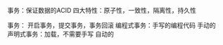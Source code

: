 事务：保证数据的ACID
    四大特性：原子性，一致性，隔离性，持久性
 
事务：
    开启事务，提交事务，事务回滚
    编程式事务：手写的编程代码   手动的  
    声明式事务：加载，不需要手写  自动的
    

